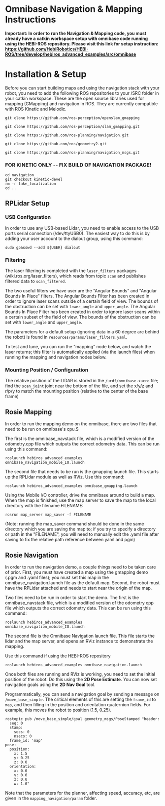 # Omnibase Navigation & Mapping Instructions


**Important: In order to run the Navigation & Mapping code, you must already have a catkin workspace setup with omnibase code running using the HEBI-ROS repository. Please visit this link for setup instruction: https://github.com/HebiRobotics/HEBI-ROS/tree/develop/hebiros_advanced_examples/src/omnibase**


# Installation & Setup

Before you can start building maps and using the navigation stack with your robot, you need to add the following ROS repositories to your /SRC folder in your catkin workspace. These are the open source libraries used for mapping (GMapping) and navigation in ROS. They are currently compatible with ROS Kinetic and Melodic.

```
git clone https://github.com/ros-perception/openslam_gmapping
```
```
git clone https://github.com/ros-perception/slam_gmapping.git
```
```
git clone https://github.com/ros-planning/navigation.git
```
```
git clone https://github.com/ros/geometry2.git
```
```
git clone https://github.com/ros-planning/navigation_msgs.git
```


### FOR KINETIC ONLY -- FIX BUILD OF NAVIGATION PACKAGE!
```
cd navigation
git checkout kinetic-devel
rm -r fake_localization
cd ..
```
## RPLidar Setup

### USB Configuration

In order to use any USB-based Lidar, you need to enable access to the USB ports serial connection (/dev/ttyUSB0). The easiest way to do this is by adding your user account to the dialout group, using this command:
```
sudo gpasswd --add ${USER} dialout
```

### Filtering

The laser filtering is completed with the `laser_filters` packages (wiki.ros.org/laser_filters), which reads from topic `scan` and publishes filtered data to `scan_filtered`.

The two useful filters we have user are the "Angular Bounds" and "Angular Bounds In Place" filters. The Angular Bounds Filter has been created in order to ignore laser scans outside of a certain field of view. The bounds of the obstruction can be set with `lower_angle` and `upper_angle`. The Angular Bounds In Place Filter has been created in order to ignore laser scans within a certain subset of the field of view. The bounds of the obstruction can be set with `lower_angle` and `upper_angle`.

The parameters for a default setup (ignoring data in a 60 degree arc behind the robot) is found in `resources/params/laser_filters.yaml`.

To test and tune, you can run the "mapping" node below, and watch the laser returns; this filter is automatically applied (via the launch files) when running the mapping and navigation nodes below.

### Mounting Position / Configuration

The relative position of the LIDAR is stored in the `/urdf/omnibase.xacro` file; find the `scan_joint` joint near the bottom of the file, and set the x/y/z and r/p/y to match the mounting position (relative to the center of the base frame)


## Rosie Mapping

In order to run the mapping demo on the omnibase, there are two files that need to be run on omnibase's cpu.S

The first is the omnibase_navstack file, which is a modified version of the odometry.cpp file which outputs the correct odometry data. This can be run using this command:
```
roslaunch hebiros_advanced_examples omnibase_navigation_mobile_IO.launch 
```

The second file that needs to be run is the gmapping launch file. This starts up the RPLidar module as well as RViz. Use this command:
```
roslaunch hebiros_advanced_examples omnibase_gmapping.launch 
```

Using the Mobile I/O controller, drive the omnibase around to build a map. When the map is finished, use the map server to save the map to the local directory with the filename FILENAME:
```
rosrun map_server map_saver -f FILENAME
```

(Note: running the map_saver command should be done in the same directory which you are saving the map to; if you try to specify a directory or path in the "FILENAME", you will need to manually edit the .yaml file after saving to fix the relative path reference between yaml and pgm)


## Rosie Navigation

In order to run the navigation demo, a couple things need to be taken care of prior.
First, you must have created a map using the gmapping demo (.pgm and .yaml files); you must set this map in the omnibase_navigation.launch file as the default map.
Second, the robot must have the RPLidar attached and needs to start near the origin of the map.

Two files need to be run in order to start the demo. The first is the omnibase_navstack file, which is a modified version of the odometry cpp file which outputs the correct odometry data. This can be run using this command:
```
roslaunch hebiros_advanced_examples omnibase_navigation_mobile_IO.launch 
```

The second file is the Omnibase Navigation launch file. This file starts the lidar and the map server, and opens an RViz instance  to demonstrate the mapping. 

Use this command if using the HEBI-ROS repository
```
roslaunch hebiros_advanced_examples omnibase_navigation.launch 
```


Once both files are running and RViz is working, you need to set the initial position of the robot. Do this using the **2D Pose Estimate**. You can now set navigation goals using the **2D Nav Goal** tool. 

Programmatically, you can send a navigation goal by sending a message on `/move_base_simple`. The critical elements of this are setting the `frame_id` to `map`, and then filling in the position and orientation quaternion fields.  For example, this moves the robot to position (1.5, 0.25).

```
rostopic pub /move_base_simple/goal geometry_msgs/PoseStamped "header:
  seq: 0
  stamp:
    secs: 0
    nsecs: 0
  frame_id: 'map'
pose:
  position:
    x: 1.5
    y: 0.25
    z: 0.0
  orientation:
    x: 0.0
    y: 0.0
    z: 0.0
    w: 1.0" 
```

Note that the parameters for the planner, affecting speed, accuracy, etc, are given in the `mapping_navigation/param` folder.
